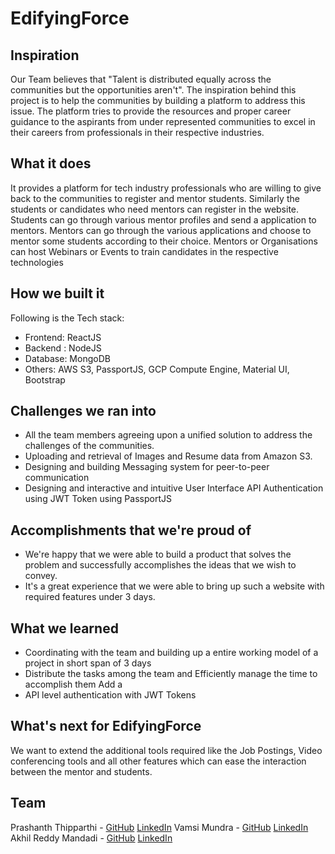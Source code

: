 
# EdifyingForce
## Inspiration
Our Team believes that "Talent is distributed equally across the communities but the opportunities aren't". The inspiration behind this project is to help the communities by building a platform to address this issue. The platform tries to provide the resources and proper career guidance to the aspirants from under represented communities to excel in their careers from professionals in their respective industries.

## What it does

 It provides a platform for tech industry professionals who are willing to give back to the communities to register and mentor students. 
 Similarly the students or candidates who need mentors can register in the website.
 Students can go through various mentor profiles and send a application to mentors. 
 Mentors can go through the various applications and choose to mentor some students according to their choice.
 Mentors or Organisations can host Webinars or Events to train candidates in the respective technologies


## How we built it
 Following is the Tech stack:  
 - Frontend: ReactJS     
 - Backend : NodeJS    
 - Database: MongoDB  
 - Others: AWS S3, PassportJS, GCP Compute Engine, Material UI, Bootstrap
## Challenges we ran into
 - All the team members agreeing upon a unified solution to address the challenges of the communities.
 -   Uploading and retrieval of Images and Resume data from Amazon S3.
 - Designing and building Messaging system for peer-to-peer communication
 -  Designing and interactive and intuitive User Interface  API Authentication using JWT Token using PassportJS

## Accomplishments that we're proud of

 - We're happy that we were able to build a product that solves the
   problem and successfully accomplishes the ideas that we wish to
   convey. 
  - It's a great experience that we were able to bring up such a
   website with required features under 3 days.

## What we learned
 - Coordinating with the team and building up a entire working model of a project in short span of 3 days
 - Distribute the tasks among the team and Efficiently manage the time to accomplish them  Add a
-  API level authentication with JWT Tokens

## What's next for EdifyingForce
We want to extend the additional tools required like the Job Postings, Video conferencing tools and all other features which can ease the interaction between the mentor and students.
## Team
Prashanth Thipparthi - [GitHub](https://github.com/prashanth-thipparthi) [LinkedIn](https://www.linkedin.com/in/prashanth-thipparthi/)
Vamsi Mundra - [GitHub](https://github.com/Vamsi-Mundra) [LinkedIn](https://www.linkedin.com/in/vamsimundra/)
Akhil Reddy Mandadi - [GitHub](https://github.com/akhilmandadi)  [LinkedIn](https://www.linkedin.com/in/akhilreddymandadi/)
